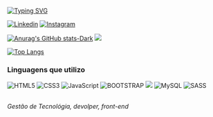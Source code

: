 
[![Typing SVG](https://readme-typing-svg.demolab.com/?lines=Olá+Eu+sou+João+Daniel;Devolper,+Web+Designer,+Front-End)](https://git.io/typing-svg)


[![Linkedin](https://img.shields.io/badge/LinkedIn-0077B5?style=for-the-badge&logo=linkedin&logoColor=white)](https://www.linkedin.com/in/jo%C3%A3o-daniel-santos-dias-68a9087a/)
[![Instagram](https://img.shields.io/badge/Instagram-E4405F?style=for-the-badge&logo=instagram&logoColor=white)](https://www.instagram.com/joao.daniel.jdsd/)<br>

[![Anurag's GitHub stats-Dark](https://github-readme-stats.vercel.app/api?username=joaodanielsd&show_icons=true&theme=dark#gh-dark-mode-only)](https://github.com/anuraghazra/github-readme-stats#gh-dark-mode-only)
![](https://komarev.com/ghpvc/?username=joaodanielsd)

[![Top Langs](https://github-readme-stats.vercel.app/api/top-langs/?username=joaodanielsd&layout=compact)](https://github.com/anuraghazra/github-readme-stats)

### Linguagens que utilizo

<div style="display: inline_block">
<img style="align: center;" src="https://img.shields.io/badge/HTML5-E34F26?style=for-the-badge&logo=html5&logoColor=white" alt="HTML5"/>
<img style="align: center;" src="https://img.shields.io/badge/CSS3-1572B6?style=for-the-badge&logo=css3&logoColor=white" alt="CSS3"/>
<img style="align: center;" src="https://img.shields.io/badge/JavaScript-F7DF1E?style=for-the-badge&logo=javascript&logoColor=black" alt="JavaScript"/>
 <img style="align: center;" src="https://img.shields.io/badge/Bootstrap-563D7C?style=for-the-badge&logo=bootstrap&logoColor=white" alt="BOOTSTRAP"/>
<img style="align: center;" src="https://img.shields.io/badge/php-%23777BB4.svg?style=for-the-badge&logo=php&logoColor=white" alt:"PHP" />
<img style="align: center;" src="https://img.shields.io/badge/mysql-%2300f.svg?style=for-the-badge&logo=mysql&logoColor=white" alt="MySQL" />
<img style:"align: center;" src="https://img.shields.io/badge/Sass-CC6699?style=for-the-badge&logo=sass&logoColor=white" alt="SASS" />

</div>
<br>
<p><em>Gestão de Tecnológia, devolper, front-end</em></p>





 
 
